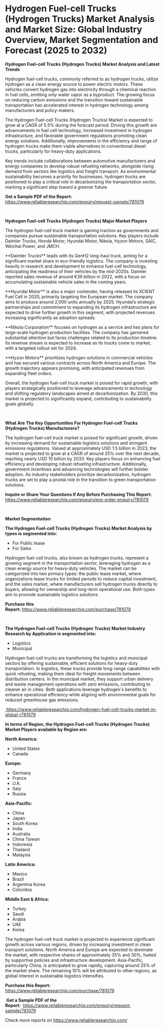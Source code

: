 <p><h1>Hydrogen Fuel-cell Trucks (Hydrogen Trucks) Market Analysis and Market Size: Global Industry Overview, Market Segmentation and Forecast (2025 to 2032)</h1></p><p><strong>Hydrogen Fuel-cell Trucks (Hydrogen Trucks) Market Analysis and Latest Trends</strong></p>
<p><p>Hydrogen fuel-cell trucks, commonly referred to as hydrogen trucks, utilize hydrogen as a clean energy source to power electric motors. These vehicles convert hydrogen gas into electricity through a chemical reaction in fuel cells, emitting only water vapor as a byproduct. The growing focus on reducing carbon emissions and the transition toward sustainable transportation has accelerated interest in hydrogen technology among manufacturers and policy-makers.</p><p>The Hydrogen Fuel-cell Trucks (Hydrogen Trucks) Market is expected to grow at a CAGR of 5.5% during the forecast period. Driving this growth are advancements in fuel cell technology, increased investment in hydrogen infrastructure, and favorable government regulations promoting clean energy solutions. Additionally, improvements in the efficiency and range of hydrogen trucks make them viable alternatives to conventional diesel trucks, particularly for heavy-duty applications.</p><p>Key trends include collaborations between automotive manufacturers and energy companies to develop robust refueling networks, alongside rising demand from sectors like logistics and freight transport. As environmental sustainability becomes a priority for businesses, hydrogen trucks are positioned to play a critical role in decarbonizing the transportation sector, marking a significant step toward a greener future.</p></p>
<p><strong>Get a Sample PDF of the Report:&nbsp;</strong> <a href="https://www.reliableresearchiq.com/enquiry/request-sample/781079?utm_campaign=2277&utm_medium=2&utm_source=Github&utm_content=ia&utm_term=31032025&utm_id=hydrogen-fuel-cell-trucks-hydrogen-trucks">https://www.reliableresearchiq.com/enquiry/request-sample/781079</a></p>
<p>&nbsp;</p>
<p><strong>Hydrogen Fuel-cell Trucks (Hydrogen Trucks) Major Market Players</strong></p>
<p><p>The hydrogen fuel-cell truck market is gaining traction as governments and companies pursue sustainable transportation solutions. Key players include Daimler Trucks, Honda Motor, Hyundai Motor, Nikola, Hyzon Motors, SAIC, Weichai Power, and JMCH.</p><p>**Daimler Trucks** leads with its GenH2 long-haul truck, aiming for a significant market share in eco-friendly logistics. The company is investing heavily in research and development to enhance fuel-cell technology, anticipating the readiness of their vehicles by the mid-2020s. Daimler reported sales revenue of around €39 billion in 2022, with a focus on accumulating sustainable vehicle sales in the coming years.</p><p>**Hyundai Motor** is also a major contender, having released its XCIENT Fuel Cell in 2020, primarily targeting the European market. The company aims to produce around 2,000 units annually by 2025. Hyundai’s strategic partnerships and commitment to expanding its hydrogen infrastructure are expected to drive further growth in this segment, with projected revenues increasing significantly as adoption spreads.</p><p>**Nikola Corporation** focuses on hydrogen as a service and has plans for large-scale hydrogen production facilities. The company has garnered substantial attention but faces challenges related to its production timeline. Its revenue stream is expected to increase as its trucks come to market, with a targeted rollout set for 2024. </p><p>**Hyzon Motors** prioritizes hydrogen solutions in commercial vehicles and has secured various contracts across North America and Europe. The growth trajectory appears promising, with anticipated revenues from expanding fleet orders.</p><p>Overall, the hydrogen fuel-cell truck market is poised for rapid growth, with players strategically positioned to leverage advancements in technology and shifting regulatory landscapes aimed at decarbonization. By 2030, this market is projected to significantly expand, contributing to sustainability goals globally.</p></p>
<p>&nbsp;</p>
<p><strong>What Are The Key Opportunities For Hydrogen Fuel-cell Trucks (Hydrogen Trucks) Manufacturers?</strong></p>
<p><p>The hydrogen fuel-cell truck market is poised for significant growth, driven by increasing demand for sustainable logistics solutions and stringent emissions regulations. Valued at approximately USD 1.5 billion in 2023, the market is projected to grow at a CAGR of around 25% over the next decade, reaching nearly USD 10 billion by 2033. Key players focus on enhancing fuel efficiency and developing robust refueling infrastructure. Additionally, government incentives and advancing technologies will further bolster adoption. As industry stakeholders prioritize decarbonization, hydrogen trucks are set to play a pivotal role in the transition to green transportation solutions.</p></p>
<p><strong>Inquire or Share Your Questions If Any Before Purchasing This Report:</strong> <a href="https://www.reliableresearchiq.com/enquiry/pre-order-enquiry/781079?utm_campaign=2277&utm_medium=2&utm_source=Github&utm_content=ia&utm_term=31032025&utm_id=hydrogen-fuel-cell-trucks-hydrogen-trucks">https://www.reliableresearchiq.com/enquiry/pre-order-enquiry/781079</a></p>
<p>&nbsp;</p>
<p><strong>Market Segmentation</strong></p>
<p><strong>The Hydrogen Fuel-cell Trucks (Hydrogen Trucks) Market Analysis by types is segmented into:</strong></p>
<p><ul><li>For Public lease</li><li>For Sales</li></ul></p>
<p><p>Hydrogen fuel-cell trucks, also known as hydrogen trucks, represent a growing segment in the transportation sector, leveraging hydrogen as a clean energy source for heavy-duty vehicles. The market can be categorized into two primary types: the public lease market, where organizations lease trucks for limited periods to reduce capital investment, and the sales market, where manufacturers sell hydrogen trucks directly to buyers, allowing for ownership and long-term operational use. Both types aim to promote sustainable logistics solutions.</p></p>
<p><strong>Purchase this Report:&nbsp;</strong><a href="https://www.reliableresearchiq.com/purchase/781079?utm_campaign=2277&utm_medium=2&utm_source=Github&utm_content=ia&utm_term=31032025&utm_id=hydrogen-fuel-cell-trucks-hydrogen-trucks">https://www.reliableresearchiq.com/purchase/781079</a></p>
<p>&nbsp;</p>
<p><strong>The Hydrogen Fuel-cell Trucks (Hydrogen Trucks) Market Industry Research by Application is segmented into:</strong></p>
<p><ul><li>Logistics</li><li>Municipal</li></ul></p>
<p><p>Hydrogen fuel-cell trucks are transforming the logistics and municipal sectors by offering sustainable, efficient solutions for heavy-duty transportation. In logistics, these trucks provide long-range capabilities with quick refueling, making them ideal for freight movements between distribution centers. In the municipal market, they support urban delivery and waste management operations with zero emissions, contributing to cleaner air in cities. Both applications leverage hydrogen's benefits to enhance operational efficiency while aligning with environmental goals for reduced greenhouse gas emissions.</p></p>
<p><a href="https://www.reliableresearchiq.com/hydrogen-fuel-cell-trucks-market-in-global-r781079?utm_campaign=2277&utm_medium=2&utm_source=Github&utm_content=ia&utm_term=31032025&utm_id=hydrogen-fuel-cell-trucks-hydrogen-trucks">&nbsp;https://www.reliableresearchiq.com/hydrogen-fuel-cell-trucks-market-in-global-r781079</a></p>
<p><strong>In terms of Region, the Hydrogen Fuel-cell Trucks (Hydrogen Trucks) Market Players available by Region are:</strong></p>
<p>
    <p> <strong> North America: </strong>
        <ul>
            <li>United States</li>
            <li>Canada</li>
        </ul>
        </p> 
    <p> <strong> Europe: </strong>
        <ul>
            <li>Germany</li>
            <li>France</li>
            <li>U.K.</li>
            <li>Italy</li>
            <li>Russia</li>
        </ul>
        </p> 
    <p> <strong> Asia-Pacific: </strong>
        <ul>
            <li>China</li>
            <li>Japan</li>
            <li>South Korea</li>
            <li>India</li>
            <li>Australia</li>
            <li>China Taiwan</li>
            <li>Indonesia</li>
            <li>Thailand</li>
            <li>Malaysia</li>
        </ul>
        </p> 
    <p> <strong> Latin America: </strong>
        <ul>
            <li>Mexico</li>
            <li>Brazil</li>
            <li>Argentina Korea</li>
            <li>Colombia</li>
        </ul>
        </p> 
    <p> <strong> Middle East & Africa: </strong>
        <ul>
            <li>Turkey</li>
            <li>Saudi</li>
            <li>Arabia</li>
            <li>UAE</li>
            <li>Korea</li>
        </ul>
    </p>
    </p>
<p><p>The hydrogen fuel-cell truck market is projected to experience significant growth across various regions, driven by increasing investment in clean transport solutions. North America and Europe are expected to dominate the market, with respective shares of approximately 35% and 30%, fueled by supportive policies and infrastructure development. Asia-Pacific, particularly China, is anticipated to grow rapidly, capturing around 25% of the market share. The remaining 10% will be attributed to other regions, as global interest in sustainable logistics intensifies.</p></p>
<p><strong>Purchase this Report: </strong><a href="https://www.reliableresearchiq.com/purchase/781079?utm_campaign=2277&utm_medium=2&utm_source=Github&utm_content=ia&utm_term=31032025&utm_id=hydrogen-fuel-cell-trucks-hydrogen-trucks">https://www.reliableresearchiq.com/purchase/781079</a></p>
<p>&nbsp;<strong>Get a Sample PDF of the Report:&nbsp;&nbsp;</strong><a href="https://www.reliableresearchiq.com/enquiry/request-sample/781079?utm_campaign=2277&utm_medium=2&utm_source=Github&utm_content=ia&utm_term=31032025&utm_id=hydrogen-fuel-cell-trucks-hydrogen-trucks">https://www.reliableresearchiq.com/enquiry/request-sample/781079</a></p>
<p><strong></strong></p>
<p>Check more reports on <a href="https://www.reliableresearchiq.com/?utm_campaign=2277&utm_medium=2&utm_source=Github&utm_content=ia&utm_term=31032025&utm_id=hydrogen-fuel-cell-trucks-hydrogen-trucks">https://www.reliableresearchiq.com/</a></p>